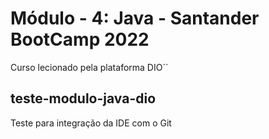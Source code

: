 # Módulo - 4: Java - Santander BootCamp 2022

Curso lecionado pela plataforma DIO``

## teste-modulo-java-dio
Teste para integração da IDE com o Git
